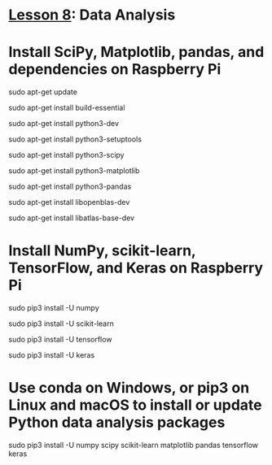 # <a href="https://goo.gl/ibFiqR">Lesson 8</a>: Data Analysis

# Install SciPy, Matplotlib, pandas, and dependencies on Raspberry Pi

sudo apt-get update

sudo apt-get install build-essential

sudo apt-get install python3-dev

sudo apt-get install python3-setuptools

sudo apt-get install python3-scipy

sudo apt-get install python3-matplotlib

sudo apt-get install python3-pandas

sudo apt-get install libopenblas-dev

sudo apt-get install libatlas-base-dev

# Install NumPy, scikit-learn, TensorFlow, and Keras on Raspberry Pi

sudo pip3 install -U numpy

sudo pip3 install -U scikit-learn

sudo pip3 install -U tensorflow

sudo pip3 install -U keras

# Use conda on Windows, or pip3 on Linux and macOS to install or update Python data analysis packages

sudo pip3 install -U numpy scipy scikit-learn matplotlib pandas tensorflow keras
